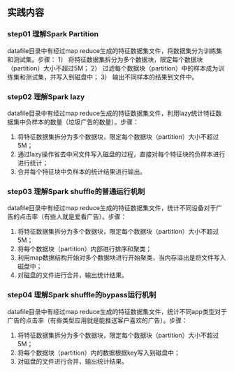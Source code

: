 ## 实践内容

### step01 理解Spark Partition

datafile目录中有经过map reduce生成的特征数据集文件，将数据集分为训练集和测试集。步骤：
1）	将特征数据集拆分为多个数据块，限定每个数据块（partition）大小不超过5M；
2）	过滤每个数据块（partition）中的样本成为训练集和测试集，并写入到磁盘中；
3）	输出不同样本的结果到文件中。

### step02 理解Spark lazy

datafile目录中有经过map reduce生成的特征数据集文件，利用lazy统计特征数据集中负样本的数量（垃圾广告的数量）。步骤：
1)	将特征数据集拆分为多个数据块，限定每个数据块（partition）大小不超过5M；
2)	通过lazy操作省去中间文件写入磁盘的过程，直接对每个特征块的负样本进行进行统计；
3)	合并每个特征块中负样本的统计结果进行输出。

### step03 理解Spark shuffle的普通运行机制

datafile目录中有经过map reduce生成的特征数据集文件，统计不同设备对于广告的点击率（有些人就是爱看广告）。步骤：
1)	将特征数据集拆分为多个数据块，限定每个数据块（partition）大小不超过5M；
2)	将每个数据块（partition）内部进行排序和聚类；
3)	利用map数据结构开始对多个数据块进行开始聚类，当内存溢出是将文件写入磁盘中；
4)	对磁盘的文件进行合并，输出统计结果。

### step04 理解Spark shuffle的bypass运行机制

datafile目录中有经过map reduce生成的特征数据集文件，统计不同app类型对于广告的点击率（有些类型应用就是能推送客户喜欢的广告）。步骤：
1)	将特征数据集拆分为多个数据块，限定每个数据块（partition）大小不超过5M；
2)	将每个数据块（partition）内的数据根据key写入到磁盘中；
3)	对磁盘的文件进行合并，输出统计结果。
